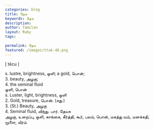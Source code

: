 ```yaml
---
categories: blog
title: தேசு
keywords: தேசு
description: 
author: Tamilan
layout: Ruby
tags: 
 
permalink: தேசு
featured: /images/ttak-48.png
---
```

  
[ tēcu ]  
  
s. lustre, brightness, ஒளி; a gold, பொன்;  
3. beauty, அழகு;  
4. the seminal fluid  
ஒளி, பொன்  
s. Luster, light, brightness, ஒளி  
2. Gold, treasure, பொன். (சது.)  
3. (St.) Beauty, அழகு  
4. Seminal fluid, விந்து. பார். தேயசு  
அழகு, உறைப்பு, ஒளி, காங்கை, கீர்த்தி, கூர், பலம், பொன், மகத்து வம், மனக்கதி, மூளை, வீரம்
